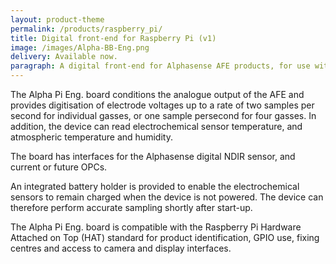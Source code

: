 ```yaml
---
layout: product-theme
permalink: /products/raspberry_pi/
title: Digital front-end for Raspberry Pi (v1)
image: /images/Alpha-BB-Eng.png
delivery: Available now.
paragraph: A digital front-end for Alphasense AFE products, for use with the Raspberry Pi 2 and Raspberry Pi 3 microcontrollers.
---
```



The Alpha Pi Eng. board conditions the analogue output of the AFE and provides digitisation of electrode voltages up to a rate of two samples per second for individual gasses, or one sample persecond for four gasses. In addition, the device can read electrochemical sensor temperature, and atmospheric temperature and humidity.

The board has interfaces for the Alphasense digital NDIR sensor, and current or future OPCs.

An integrated battery holder is provided to enable the electrochemical sensors to remain charged when the device is not powered. The device can therefore perform accurate sampling shortly after start-up.

The Alpha Pi Eng. board is compatible with the Raspberry Pi Hardware Attached on Top (HAT) standard for product identification, GPIO use, fixing centres and access to camera and display interfaces.